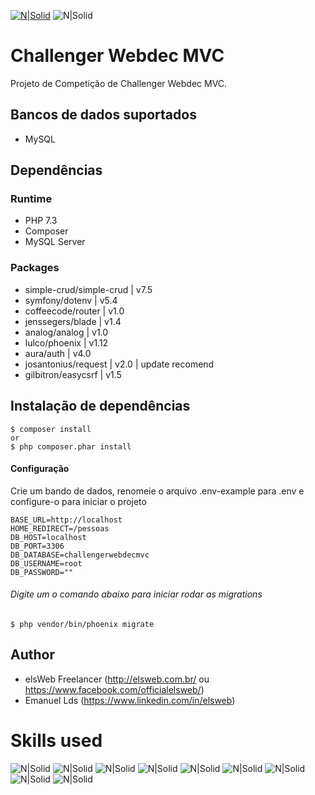 
[![N|Solid](https://drive.google.com/uc?id=1ZXPQV9o8xHnqCj49Yo5eUmfm0HaXbfDt)](http://elsweb.com.br)
![N|Solid](https://drive.google.com/uc?id=1-lFd2viOP0urQQ_p9_fKngQ4R02Y3rgD)<share-social>

# Challenger Webdec MVC

 Projeto de Competição de Challenger Webdec MVC.

## Bancos de dados suportados
* MySQL

Dependências
------------
### Runtime
* PHP 7.3
* Composer
* MySQL Server

### Packages
* simple-crud/simple-crud | v7.5
* symfony/dotenv | v5.4
* coffeecode/router | v1.0
* jenssegers/blade | v1.4
* analog/analog | v1.0
* lulco/phoenix | v1.12
* aura/auth | v4.0
* josantonius/request | v2.0 | update recomend
* gilbitron/easycsrf | v1.5

Instalação de dependências
-----------
```shell
$ composer install
or
$ php composer.phar install
```

#### Configuração
Crie um bando de dados,  renomeie o arquivo .env-example para .env
e configure-o para iniciar o projeto
```
BASE_URL=http://localhost
HOME_REDIRECT=/pessoas
DB_HOST=localhost
DB_PORT=3306
DB_DATABASE=challengerwebdecmvc
DB_USERNAME=root
DB_PASSWORD=""
```
###### Digite um o comando abaixo para iniciar rodar as migrations
```shell
$ php vendor/bin/phoenix migrate
```
Author
------
* elsWeb Freelancer (<http://elsweb.com.br/> ou <https://www.facebook.com/officialelsweb/>)
* Emanuel Lds (https://www.linkedin.com/in/elsweb)

Skills used
========================

![N|Solid](https://drive.google.com/uc?id=16diPsCWSBdPUyz1NFtKZSBOlXntTxUjT)<html>
![N|Solid](https://drive.google.com/uc?id=1UgOq7QEQ2BEVSpVUeAzExY43nRAI8eWn)<css>
![N|Solid](https://drive.google.com/uc?id=1oncjdSGvUdUbs0t2W8XdSnVU1tvygpE0)<js>
![N|Solid](https://drive.google.com/uc?id=1q-21b8hJYoZ2IYAUGbE_4lwoiiqO7Rw8)<jquery>
![N|Solid](https://drive.google.com/uc?id=1rk9JVjKn5YtSt3_UjKX0khQgLlftumR7)<php>
![N|Solid](https://drive.google.com/uc?id=1XoJD92NPBQ9h0jdZDbWjtij3dT_WLFnH)<mysql>
![N|Solid](https://drive.google.com/uc?id=1eb_OLqKHFUPs6x-Ysv62feXHFyLbPRA1)<json>
![N|Solid](https://drive.google.com/uc?id=17mICnyngBMzHsD2mWofK1S--4YYondcY)<git>
![N|Solid](https://drive.google.com/uc?id=1F6xcgfgNN5LxPtFOQhJG73qsatbJqZlL)<github>